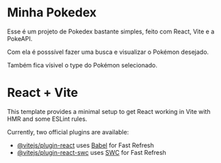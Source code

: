 # Minha Pokedex

Esse é um projeto de Pokedex  bastante simples, feito com React, Vite e a PokeAPI.

Com ela é posssível fazer uma busca e visualizar o Pokémon desejado.

Também fica vísivel o type do Pokémon selecionado.



# React + Vite

This template provides a minimal setup to get React working in Vite with HMR and some ESLint rules.

Currently, two official plugins are available:

- [@vitejs/plugin-react](https://github.com/vitejs/vite-plugin-react/blob/main/packages/plugin-react/README.md) uses [Babel](https://babeljs.io/) for Fast Refresh
- [@vitejs/plugin-react-swc](https://github.com/vitejs/vite-plugin-react-swc) uses [SWC](https://swc.rs/) for Fast Refresh
